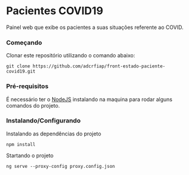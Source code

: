 # Pacientes COVID19

Painel web que exibe os pacientes a suas situações referente ao COVID.

### Começando

Clonar este repositório utilizando o comando abaixo:
```
git clone https://github.com/adcrfiap/front-estado-paciente-covid19.git
```

### Pré-requisitos

É necessário ter o [NodeJS](https://nodejs.org/en/download) instalando na maquina para rodar alguns comandos do projeto.

### Instalando/Configurando

Instalando as dependências do projeto
```
npm install
```

Startando o projeto
```
ng serve --proxy-config proxy.config.json
```
